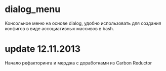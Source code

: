 dialog_menu
===========

Консольное меню на основе dialog, удобно использовать для создания конфигов в виде ассоциативных массивов в bash.

update 12.11.2013
===========

Начало рефакторинга и мерджа с доработками из Carbon Reductor
